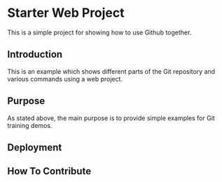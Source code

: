 # Starter Web Project

This is a simple project for showing how to use Github together.

## Introduction

This is an example which shows different parts of the Git repository and various commands using a web project.

## Purpose

As stated above, the main purpose is to provide simple examples for Git training demos.

## Deployment

## How To Contribute